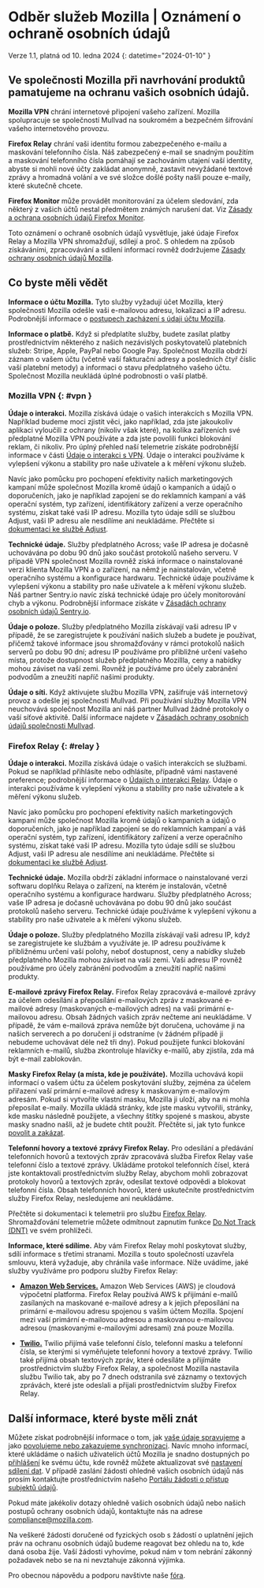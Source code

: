 # Odběr služeb Mozilla | Oznámení o ochraně osobních údajů

Verze 1.1, platná od 10. ledna 2024
{: datetime="2024-01-10" }

## Ve společnosti Mozilla při navrhování produktů pamatujeme na ochranu vašich osobních údajů.

__Mozilla VPN__ chrání internetové připojení vašeho zařízení. Mozilla spolupracuje se společností Mullvad na soukromém a bezpečném šifrování vašeho internetového provozu.

__Firefox Relay__ chrání vaši identitu formou zabezpečeného e-mailu a maskování telefonního čísla. Náš zabezpečený e-mail se snadným použitím a maskování telefonního čísla pomáhají se zachováním utajení vaší identity, abyste si mohli nové účty zakládat anonymně, zastavit nevyžádané textové zprávy a hromadná volání a ve své složce došlé pošty našli pouze e-maily, které skutečně chcete.

__Firefox Monitor__ může provádět monitorování za účelem sledování, zda některý z vašich účtů nestal předmětem známých narušení dat. Viz [Zásady a ochrana osobních údajů Firefox Monitor](https://www.mozilla.org/privacy/firefox-monitor/).

Toto oznámení o ochraně osobních údajů vysvětluje, jaké údaje Firefox Relay a Mozilla VPN shromažďují, sdílejí a proč. S ohledem na způsob získáváními, zpracovávání a sdílení informací rovněž dodržujeme [Zásady ochrany osobních údajů Mozilla](https://www.mozilla.org/privacy/).

## Co byste měli vědět

__Informace o účtu Mozilla.__ Tyto služby vyžadují účet Mozilla, který společnosti Mozilla odešle vaši e-mailovou adresu, lokalizaci a IP adresu. Podrobnější informace o [postupech zacházení s údaji účtu Mozilla](https://www.mozilla.org/privacy/mozilla-accounts/).

__Informace o platbě.__ Když si předplatíte služby, budete zasílat platby prostřednictvím některého z našich nezávislých poskytovatelů platebních služeb: Stripe, Apple, PayPal nebo Google Pay. Společnost Mozilla obdrží záznam o vašem účtu (včetně vaší fakturační adresy a posledních čtyř číslic vaší platební metody) a informaci o stavu předplatného vašeho účtu. Společnost Mozilla neukládá úplné podrobnosti o vaší platbě.

### Mozilla VPN {: #vpn }

__Údaje o interakci.__ Mozilla získává údaje o vašich interakcích s Mozilla VPN. Například budeme moci zjistit věci, jako například, zda jste jakoukoliv aplikaci vyloučili z ochrany (nikoliv však které), na kolika zařízeních své předplatné Mozilla VPN používáte a zda jste povolili funkci blokování reklam, či nikoliv. Pro úplný přehled naší telemetrie získáte podrobnější informace v části [Údaje o interakci s VPN](https://dictionary.telemetry.mozilla.org/apps/mozilla_vpn). Údaje o interakci používáme k vylepšení výkonu a stability pro naše uživatele a k měření výkonu služeb.

Navíc jako pomůcku pro pochopení efektivity našich marketingových kampaní může společnost Mozilla kromě údajů o kampaních a údajů o doporučeních, jako je například zapojení se do reklamních kampaní a váš operační systém, typ zařízení, identifikátory zařízení a verze operačního systému, získat také vaši IP adresu. Mozilla tyto údaje sdílí se službou Adjust, vaši IP adresu ale nesdílíme ani neukládáme. Přečtěte si [dokumentaci ke službě Adjust](https://github.com/mozilla-mobile/mozilla-vpn-client/blob/main/src/adjust/adjust.md).

__Technické údaje.__ Služby předplatného Across; vaše IP adresa je dočasně uchovávána po dobu 90 dnů jako součást protokolů našeho serveru. V případě VPN společnost Mozilla rovněž získá informace o nainstalované verzi klienta Mozilla VPN a o zařízení, na němž je nainstalován, včetně operačního systému a konfigurace hardwaru. Technické údaje používáme k vylepšení výkonu a stability pro naše uživatele a k měření výkonu služeb. Náš partner Sentry.io navíc získá technické údaje pro účely monitorování chyb a výkonu. Podrobnější informace získáte v [Zásadách ochrany osobních údajů Sentry.io](https://sentry.io/privacy/).

__Údaje o poloze.__ Služby předplatného Mozilla získávají vaši adresu IP v případě, že se zaregistrujete k používání našich služeb a budete je používat, přičemž takové informace jsou shromažďovány v rámci protokolů našich serverů po dobu 90 dní; adresu IP používáme pro přibližné určení vašeho místa, protože dostupnost služeb předplatného Mozillla, ceny a nabídky mohou záviset na vaší zemi. Rovněž je používáme pro účely zabránění podvodům a zneužití napříč našimi produkty.

__Údaje o síti.__ Když aktivujete službu Mozilla VPN, zašifruje váš internetový provoz a odešle jej společnosti Mullvad. Při používání služby Mozilla VPN neuchovává společnost Mozilla ani náš partner Mullvad žádné protokoly o vaší síťové aktivitě. Další informace najdete v [Zásadách ochrany osobních údajů společnosti Mullvad](https://mullvad.net/help/no-logging-data-policy/).

### Firefox Relay {: #relay }

__Údaje o interakci.__ Mozilla získává údaje o vašich interakcích se službami. Pokud se například přihlásíte nebo odhlásíte, případně vámi nastavené preference; podrobnější informace o [Údajích o interakci Relay](https://github.com/mozilla/fx-private-relay/blob/main/METRICS.md). Údaje o interakci používáme k vylepšení výkonu a stability pro naše uživatele a k měření výkonu služeb.

Navíc jako pomůcku pro pochopení efektivity našich marketingových kampaní může společnost Mozilla kromě údajů o kampaních a údajů o doporučeních, jako je například zapojení se do reklamních kampaní a váš operační systém, typ zařízení, identifikátory zařízení a verze operačního systému, získat také vaši IP adresu. Mozilla tyto údaje sdílí se službou Adjust, vaši IP adresu ale nesdílíme ani neukládáme. Přečtěte si [dokumentaci ke službě Adjust](https://github.com/mozilla-mobile/mozilla-vpn-client/blob/main/src/adjust/adjust.md).

__Technické údaje.__ Mozilla obdrží základní informace o nainstalované verzi softwaru doplňku Relaya o zařízení, na kterém je instalován, včetně operačního systému a konfigurace hardwaru. Služby předplatného Across; vaše IP adresa je dočasně uchovávána po dobu 90 dnů jako součást protokolů našeho serveru. Technické údaje používáme k vylepšení výkonu a stability pro naše uživatele a k měření výkonu služeb.

__Údaje o poloze.__ Služby předplatného Mozilla získávají vaši adresu IP, když se zaregistrujete ke službám a využíváte je. IP adresu používáme k přibližnému určení vaší polohy, neboť dostupnost, ceny a nabídky služeb předplatného Mozilla mohou záviset na vaší zemi. Vaši adresu IP rovněž používáme pro účely zabránění podvodům a zneužití napříč našimi produkty.

__E-mailové zprávy Firefox Relay.__ Firefox Relay zpracovává e-mailové zprávy za účelem odesílání a přeposílání e-mailových zpráv z maskované e-mailové adresy (maskovaných e-mailových adres) na vaši primární e-mailovou adresu. Obsah žádných vašich zpráv nečteme ani neukládáme. V případě, že vám e-mailová zpráva nemůže být doručena, uchováme ji na našich serverech a po doručení ji odstraníme (v žádném případě ji nebudeme uchovávat déle než tři dny). Pokud použijete funkci blokování reklamních e-mailů, služba zkontroluje hlavičky e-mailů, aby zjistila, zda má být e-mail zablokován.

__Masky Firefox Relay (a místa, kde je používáte).__ Mozilla uchovává kopii informací o vašem účtu za účelem poskytování služby, zejména za účelem přiřazení vaší primární e-mailové adresy k maskovaným e-mailovým adresám. Pokud si vytvoříte vlastní masku, Mozilla ji uloží, aby na ni mohla přeposílat e-maily. Mozilla ukládá stránky, kde jste masku vytvořili, stránky, kde masku následně použijete, a všechny štítky spojené s maskou, abyste masky snadno našli, až je budete chtít použít. Přečtěte si, jak tyto funkce [povolit a zakázat](https://relay.firefox.com/faq).

__Telefonní hovory a textové zprávy Firefox Relay.__ Pro odesílání a předávání telefonních hovorů a textových zpráv zpracovává služba Firefox Relay vaše telefonní číslo a textové zprávy. Ukládáme protokol telefonních čísel, která jste kontaktovali prostřednictvím služby Relay, abychom mohli zobrazovat protokoly hovorů a textových zpráv, odesílat textové odpovědi a blokovat telefonní čísla. Obsah telefonních hovorů, které uskutečníte prostřednictvím služby Firefox Relay, nesledujeme ani neukládáme.

Přečtěte si dokumentaci k telemetrii pro službu [Firefox Relay](https://github.com/mozilla/fx-private-relay/blob/main/METRICS.md). Shromažďování telemetrie můžete odmítnout zapnutím funkce [Do Not Track (DNT)](https://support.mozilla.org/kb/how-do-i-turn-do-not-track-feature) ve svém prohlížeči.

__Informace, které sdílíme.__ Aby vám Firefox Relay mohl poskytovat služby, sdílí informace s třetími stranami. Mozilla s touto společností uzavřela smlouvu, která vyžaduje, aby chránila vaše informace. Níže uvádíme, jaké služby využíváme pro podporu služby Firefox Relay:

* __[Amazon Web Services.](https://aws.amazon.com/privacy/)__ Amazon Web Services (AWS) je cloudová výpočetní platforma. Firefox Relay používá AWS k přijímání e-mailů zasílaných na maskované e-mailové adresy a k jejich přeposílání na primární e-mailovou adresu spojenou s vaším účtem Mozilla. Spojení mezi vaší primární e-mailovou adresou a maskovanou e-mailovou adresou (maskovanými e-mailovými adresami) zná pouze Mozilla.

* __[Twilio.](https://www.twilio.com/en-us/legal/privacy)__ Twilio přijímá vaše telefonní číslo, telefonní masku a telefonní čísla, se kterými si vyměňujete telefonní hovory a textové zprávy. Twilio také přijímá obsah textových zpráv, které odesíláte a přijímáte prostřednictvím služby Firefox Relay, a společnost Mozilla nastavila službu Twilio tak, aby po 7 dnech odstranila své záznamy o textových zprávách, které jste odeslali a přijali prostřednictvím služby Firefox Relay.

## Další informace, které byste měli znát

Můžete získat podrobnější informace o tom, jak [vaše údaje spravujeme](https://support.mozilla.org/kb/firefox-accounts-managing-account-data) a jako [povolujeme nebo zakazujeme synchronizaci](https://support.mozilla.org/kb/how-do-i-set-sync-my-computer). Navíc mnoho informací, které ukládáme o našich uživatelích účtů Mozilla je snadno dostupných po [přihlášení](https://accounts.firefox.com/signin) ke svému účtu, kde rovněž můžete aktualizovat své [nastavení sdílení dat](https://accounts.firefox.com/settings/). V případě zaslání žádosti ohledně vašich osobních údajů nás prosím kontaktujte prostřednictvím našeho [Portálu žádosti o přístup subjektů údajů](https://privacyportal.onetrust.com/webform/1350748f-7139-405c-8188-22740b3b5587/4ba08202-2ede-4934-a89e-f0b0870f95f0).

Pokud máte jakékoliv dotazy ohledně vašich osobních údajů nebo našich postupů ochrany osobních údajů, kontaktujte nás na adrese compliance@mozilla.com.

Na veškeré žádosti doručené od fyzických osob s žádostí o uplatnění jejich práv na ochranu osobních údajů budeme reagovat bez ohledu na to, kde daná osoba žije. Vaší žádosti vyhovíme, pokud nám v tom nebrání zákonný požadavek nebo se na ni nevztahuje zákonná výjimka.

Pro obecnou nápovědu a podporu navštivte naše [fóra](https://support.mozilla.org/).
